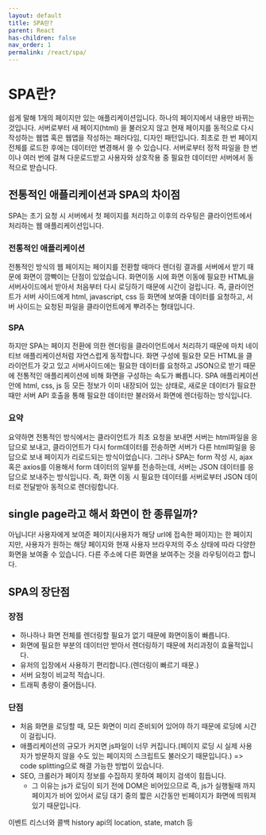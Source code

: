```yaml
---
layout: default
title: SPA란?
parent: React
has-children: false
nav_order: 1
permalink: /react/spa/
---
```


# SPA란?
쉽게 말해 1개의 페이지만 있는 애플리케이션입니다. 하나의 페이지에서 내용만 바뀌는 것입니다. 서버로부터 새 페이지(html)
을 불러오지 않고 현재 페이지를 동적으로 다시 작성하는 웹앱 혹은 웹앱을 작성하는 패러다임, 디자인 패턴입니다. 최초로 한 번 페이지 전체를 로드한 후에는 데이터만 변경해서 쓸 수 있습니다. 서버로부터 정적 파일을 한 번이나 여러 번에 걸쳐 다운로드받고 사용자와 상호작용 중 필요한 데이터만 서버에서 동적으로 받습니다.

## 전통적인 애플리케이션과 SPA의 차이점
SPA는 초기 요청 시 서버에서 첫 페이지를 처리하고 이후의 라우팅은 클라이언트에서 처리하는 웹 애플리케이션입니다.

### 전통적인 애플리케이션
전통적인 방식의 웹 페이지는 페이지를 전환할 때마다 렌더링 결과를 서버에서 받기 때문에 화면이 깜빡이는 단점이 있었습니다.
화면이동 시에 화면 이동에 필요한 HTML을 서버사이드에서 받아서 처음부터 다시 로딩하기 때문에 시간이 걸립니다.
즉, 클라이언트가 서버 사이드에게 html, javascript, css 등 화면에 보여줄 데이터를 요청하고, 서버 사이드는 요청된 파일을 클라이언트에게 뿌려주는 형태입니다.

### SPA
하지만 SPA는 페이지 전환에 의한 렌더링을 클라이언트에서 처리하기 때문에 마치 네이티브 애플리케이션처럼 자연스럽게 동작합니다.
화면 구성에 필요한 모든 HTML을 클라이언트가 갖고 있고 서버사이드에는 필요한 데이터를 요청하고 JSON으로 받기 때문에 전통적인 애플리케이션에 비해 화면을 구성하는 속도가 빠릅니다. SPA 애플리케이션 안에 html, css, js 등 모든 정보가 이미 내장되어 있는 상태로, 새로운 데이터가 필요한 때만 서버 API 호출을 통해 필요한 데이터만 불러와서 화면에 렌더링하는 방식입니다.

### 요약
요약하면 전통적인 방식에서는 클라이언트가 최초 요청을 보내면 서버는 html파일을 응답으로 보내고, 클라이언트가 다시 form데이터를 전송하면 서버가 다른 html파일을 응답으로 보내 페이지가 리로드되는 방식이었습니다. 그러나 SPA는 form 작성 시, ajax 혹은 axios를 이용해서 form 데이터의 일부를 전송하는데, 서버는 JSON 데이터를 응답으로 보내주는 방식입니다. 즉, 화면 이동 시 필요한 데이터를 서버로부터 JSON 데이터로 전달받아 동적으로 렌더링합니다.

## single page라고 해서 화면이 한 종류일까?
아닙니다!
사용자에게 보여준 페이지(사용자가 해당 url에 접속한 페이지)는 한 페이지지만, 사용자가 원하는 해당 페이지와 현재 사용자 브라우저의 주소 상태에 따라 다양한 화면을 보여줄 수 있습니다. 다른 주소에 다른 화면을 보여주는 것을 라우팅이라고 합니다.

## SPA의 장단점
### 장점
- 하나하나 화면 전체를 렌더링할 필요가 없기 때문에 화면이동이 빠릅니다.
- 화면에 필요한 부분의 데이터만 받아서 렌더링하기 때문에 처리과정이 효율적입니다.
- 유저의 입장에서 사용하기 편리합니다.(렌더링이 빠르기 때문.)
- 서버 요청이 비교적 적습니다.
- 트래픽 총량이 줄어듭니다.

### 단점
- 처음 화면을 로딩할 때, 모든 화면이 미리 준비되어 있어야 하기 때문에 로딩에 시간이 걸립니다.
- 애플리케이션의 규모가 커지면 js파일이 너무 커집니다.(페이지 로딩 시 실제 사용자가 방문하지 않을 수도 있는 페이지의 스크립트도 불러오기 때문입니다.) => code splitting으로 해결 가능한 방법이 있습니다.
- SEO, 크롤러가 페이지 정보를 수집하지 못하여 페이지 검색이 힘듭니다.
  - 그 이유는 js가 로딩이 되기 전에 DOM은 비어있으므로 즉, js가 실행될때 까지 페이지가 비어 있어서 로딩 대기 중의 짧은 시간동안 빈페이지가 화면에 띄워져 있기 때문입니다.

이벤트 리스너와 콜백
history api의 location, state, match 등